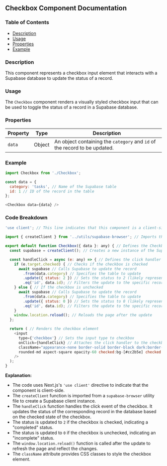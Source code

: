 ## Checkbox Component Documentation

### Table of Contents

- [Description](#description)
- [Usage](#usage)
- [Properties](#properties)
- [Example](#example)

### Description 

This component represents a checkbox input element that interacts with a Supabase database to update the status of a record. 

### Usage

The `Checkbox` component renders a visually styled checkbox input that can be used to toggle the status of a record in a Supabase database.

### Properties

| Property | Type | Description |
|---|---|---|
| `data` | Object |  An object containing the `category` and `id` of the record to be updated. |

### Example

```javascript
import Checkbox from './Checkbox';

const data = {
  category: 'tasks', // Name of the Supabase table
  id: 1 // ID of the record in the table
};

<Checkbox data={data} />
```

### Code Breakdown

```javascript
'use client'; // This line indicates that this component is a client-side component

import { createClient } from '../utils/supabase-browser'; // Imports the Supabase client

export default function Checkbox({ data }: any) { // Defines the Checkbox component with a data prop
  const supabase = createClient(); // Creates a new instance of the Supabase client

  const handleClick = async (e: any) => { // Defines the click handler function
    if (e.target.checked) { // Checks if the checkbox is checked
      await supabase // Calls Supabase to update the record
        .from(data.category) // Specifies the table to update
        .update({ status: 2 }) // Sets the status to 2 (likely representing "completed")
        .eq('id', data.id); // Filters the update to the specific record based on its ID
    } else { // If the checkbox is unchecked
      await supabase // Calls Supabase to update the record
        .from(data.category) // Specifies the table to update
        .update({ status: 0 }) // Sets the status to 0 (likely representing "incomplete")
        .eq('id', data.id); // Filters the update to the specific record based on its ID
    }
    window.location.reload(); // Reloads the page after the update
  };

  return ( // Renders the checkbox element
    <input
      type={'checkbox'} // Sets the input type to checkbox
      onClick={handleClick} // Attaches the click handler to the checkbox
      className="appearance-none border-solid border-black dark:border-white-bg border-2 h-5 
      rounded-md aspect-square opacity-60 checked:bg-[#cc2b5e] checked:border-none" // Styles the checkbox element
    />
  );
}
```

**Explanation:**

- The code uses Next.js's `'use client'` directive to indicate that the component is client-side.
- The `createClient` function is imported from a `supabase-browser` utility file to create a Supabase client instance.
- The `handleClick` function handles the click event of the checkbox. It updates the status of the corresponding record in the database based on the checked state of the checkbox.
- The status is updated to `2` if the checkbox is checked, indicating a "completed" status.
- The status is updated to `0` if the checkbox is unchecked, indicating an "incomplete" status.
- The `window.location.reload()` function is called after the update to refresh the page and reflect the changes.
- The `className` attribute provides CSS classes to style the checkbox element. 
